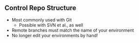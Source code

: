 ## Control Repo Structure

* Most commonly used with Git
    * Possible with SVN et al., as well
* Remote branches must match the name of your environment
* No longer edit your environments by hand!
